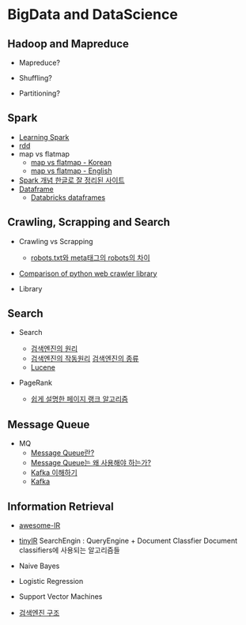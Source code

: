 # BigData and DataScience

## Hadoop and Mapreduce

* Mapreduce?

* Shuffling?

* Partitioning?

## Spark

* [Learning Spark](https://d2.naver.com/news/8818403)
* [rdd](https://www.quora.com/Why-is-RDD-immutable-in-Spark)
* map vs flatmap
  * [map vs flatmap - Korean](https://smlee729.wordpress.com/2016/06/29/spark-map-flatmap-operations/)
  * [map vs flatmap - English](https://data-flair.training/blogs/apache-spark-map-vs-flatmap/)
* [Spark 개념 한글로 잘 정리된 사이트](http://helloino.tistory.com/20)
* [Dataframe](http://12bme.tistory.com/307)
  * [Databricks dataframes](https://docs.databricks.com/spark/latest/dataframes-datasets/introduction-to-dataframes-python.html)



## Crawling, Scrapping and Search

* Crawling vs Scrapping
  * [robots.txt와 meta태그의 robots의 차이](http://www.seo-korea.com/robots-txt-%ED%8C%8C%EC%9D%BC%EA%B3%BC-meta-robots-%ED%83%9C%EA%B7%B8%EC%9D%98-%EC%B0%A8%EC%9D%B4%EC%A0%90/)

* [Comparison of  python web crawler library](https://python.gotrained.com/python-web-scraping-libraries/)

* Library

## Search
* Search
  * [검색엔진의 원리](http://www.seo-korea.com/%EA%B2%80%EC%83%89%EC%97%94%EC%A7%84%EC%9D%98-%EC%9B%90%EB%A6%AC/)
  * [검색엔진의 작동원리](http://www.aun-korea.com/%E3%80%90%EC%B9%BC%EB%9F%BC02%E3%80%91seo%EA%B8%B0%EC%B4%88%EB%B6%80%ED%84%B0-%ED%95%9C%EA%B1%B8%EC%9D%8C%EC%94%A9-%EA%B2%80%EC%83%89%EC%97%94%EC%A7%84%EC%9D%98-%EC%9E%91%EB%8F%99%EC%9B%90%EB%A6%AC/)
  [검색엔진의 종류](http://www.zinicap.kr/archives/5273)
  * [Lucene](http://brownbears.tistory.com/6)

* PageRank
  * [쉽게 설명한 페이지 랭크 알고리즘](https://sungmooncho.com/2012/08/26/pagerank/)

## Message Queue
* MQ
  * [Message Queue란?](http://zzong.net/post/3)
  * [Message Queue는 왜 사용해야 하는가?](http://www.icelancer.com/2016/12/message-queue.html)
  * [Kafka 이해하기](https://medium.com/@umanking/%EC%B9%B4%ED%94%84%EC%B9%B4%EC%97%90-%EB%8C%80%ED%95%B4%EC%84%9C-%EC%9D%B4%EC%95%BC%EA%B8%B0-%ED%95%98%EA%B8%B0%EC%A0%84%EC%97%90-%EB%A8%BC%EC%A0%80-data%EC%97%90-%EB%8C%80%ED%95%B4%EC%84%9C-%EC%9D%B4%EC%95%BC%EA%B8%B0%ED%95%B4%EB%B3%B4%EC%9E%90-d2e3ca2f3c2)
  * [Kafka](http://epicdevs.com/17)

## Information Retrieval
* [awesome-IR]( https://github.com/harpribot/awesome-information-retrieval)
* [tinyIR](https://github.com/tonybeltramelli/Information-Retrieval-System)
SearchEngin :  QueryEngine + Document Classfier
Document classifiers에 사용되는 알고리즘들
* Naive Bayes
* Logistic Regression
* Support Vector Machines

* [검색엔진 구조](http://librarians.tistory.com/210)
